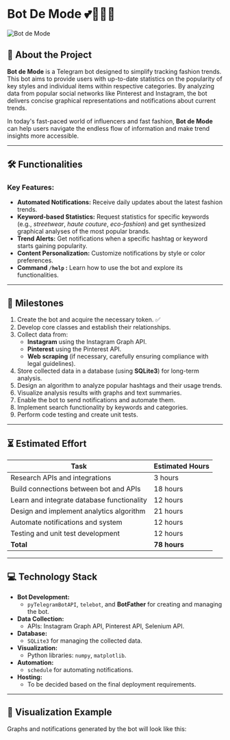 # Bot De Mode 💕💞🌝🌸

![Bot de Mode](https://img.shields.io/badge/Telegram%20Bot-Fashion%20Trends-ffb6c1)

## 📖 About the Project

**Bot de Mode** is a Telegram bot designed to simplify tracking fashion trends. This bot aims to provide users with up-to-date statistics on the popularity of key styles and individual items within respective categories. By analyzing data from popular social networks like Pinterest and Instagram, the bot delivers concise graphical representations and notifications about current trends. 

In today's fast-paced world of influencers and fast fashion, **Bot de Mode** can help users navigate the endless flow of information and make trend insights more accessible.

---

## 🛠️ Functionalities

### Key Features:
- **Automated Notifications:** Receive daily updates about the latest fashion trends.
- **Keyword-based Statistics:** Request statistics for specific keywords (e.g., *streetwear*, *haute couture*, *eco-fashion*) and get synthesized graphical analyses of the most popular brands.
- **Trend Alerts:** Get notifications when a specific hashtag or keyword starts gaining popularity.
- **Content Personalization:** Customize notifications by style or color preferences.
- **Command `/help` :** Learn how to use the bot and explore its functionalities.

---

## 📅 Milestones

1. Create the bot and acquire the necessary token. ✅
2. Develop core classes and establish their relationships.
3. Collect data from:
   - **Instagram** using the Instagram Graph API.
   - **Pinterest** using the Pinterest API.
   - **Web scraping** (if necessary, carefully ensuring compliance with legal guidelines).
4. Store collected data in a database (using **SQLite3**) for long-term analysis.
5. Design an algorithm to analyze popular hashtags and their usage trends.
6. Visualize analysis results with graphs and text summaries.
7. Enable the bot to send notifications and automate them.
8. Implement search functionality by keywords and categories.
9. Perform code testing and create unit tests.

---

## ⏳ Estimated Effort

| **Task**                                  | **Estimated Hours** |
|-------------------------------------------|----------------------|
| Research APIs and integrations            | 3 hours             |
| Build connections between bot and APIs    | 18 hours            |
| Learn and integrate database functionality| 12 hours            |
| Design and implement analytics algorithm  | 21 hours            |
| Automate notifications and system         | 12 hours            |
| Testing and unit test development         | 12 hours            |
| **Total**                                 | **78 hours**        |

---

## 💻 Technology Stack

- **Bot Development:**
  - `pyTelegramBotAPI`, `telebot`, and **BotFather** for creating and managing the bot.
- **Data Collection:**
  - APIs: Instagram Graph API, Pinterest API, Selenium API.
- **Database:**
  - `SQLite3` for managing the collected data.
- **Visualization:**
  - Python libraries: `numpy`, `matplotlib`.
- **Automation:**
  - `schedule` for automating notifications.
- **Hosting:**
  - To be decided based on the final deployment requirements.

---

## 🎨 Visualization Example

Graphs and notifications generated by the bot will look like this:

